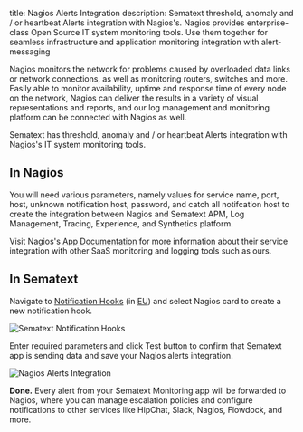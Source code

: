 title: Nagios Alerts Integration
description: Sematext threshold, anomaly and / or heartbeat Alerts integration with Nagios's. Nagios provides enterprise-class Open Source IT system monitoring tools. Use them together for seamless infrastructure and application monitoring integration with alert-messaging

Nagios monitors the network for problems caused by overloaded data links or network connections, as well as monitoring routers, switches and more. Easily able to monitor availability, uptime and response time of every node on the network, Nagios can deliver the results in a variety of visual representations and reports, and our log management and monitoring platform can be connected with Nagios as well.

Sematext has threshold, anomaly and / or heartbeat Alerts integration with Nagios's IT system monitoring tools.

## **In Nagios**

You will need various parameters, namely values for service name, port, host, unknown notification host, password, and catch all notifcation host to create the integration between Nagios and Sematext APM, Log Management, Tracing, Experience, and Synthetics platform.

Visit Nagios's [App Documentation](https://www.nagios.org/documentation/) for more information about their service integration with other SaaS monitoring and logging tools such as ours.

## **In Sematext**

Navigate to [Notification Hooks](https://apps.sematext.com/ui/hooks/create) (in [EU](https://apps.eu.sematext.com/ui/hooks/create)) and select Nagios card to create a new notification hook.

![Sematext Notification Hooks](https://sematext.com/docs/images/integrations/sematext-notification-hooks.png "Sematext Notification Hook")

Enter required parameters and click Test button to confirm that Sematext app is sending data and save your Nagios alerts integration.

![Nagios Alerts Integration](https://sematext.com/docs/images/integrations/nagios-integration.png "Nagios Integration")

**Done.** Every alert from your Sematext Monitoring app will be forwarded to Nagios,
where you can manage escalation policies and configure notifications to
other services like HipChat, Slack, Nagios, Flowdock, and more.
